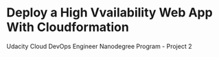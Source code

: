 # Deploy a High Vvailability Web App With Cloudformation
Udacity Cloud DevOps Engineer Nanodegree Program - Project 2
